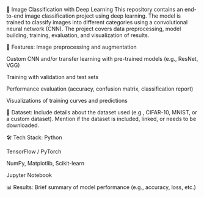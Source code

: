 🧠 Image Classification with Deep Learning
This repository contains an end-to-end image classification project using deep learning. The model is trained to classify images into different categories using a convolutional neural network (CNN). The project covers data preprocessing, model building, training, evaluation, and visualization of results.

🚀 Features:
Image preprocessing and augmentation

Custom CNN and/or transfer learning with pre-trained models (e.g., ResNet, VGG)

Training with validation and test sets

Performance evaluation (accuracy, confusion matrix, classification report)

Visualizations of training curves and predictions

📁 Dataset:
Include details about the dataset used (e.g., CIFAR-10, MNIST, or a custom dataset). Mention if the dataset is included, linked, or needs to be downloaded.

🛠️ Tech Stack:
Python

TensorFlow / PyTorch

NumPy, Matplotlib, Scikit-learn

Jupyter Notebook

📊 Results:
Brief summary of model performance (e.g., accuracy, loss, etc.)
